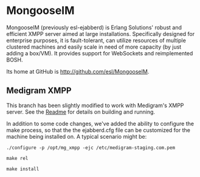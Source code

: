 MongooseIM
============
MongooseIM (previously esl-ejabberd) is Erlang Solutions' robust and efficient XMPP
server aimed at large installations. Specifically designed for enterprise purposes,
it is fault-tolerant, can utilize resources of multiple clustered machines
and easily scale in need of more capacity (by just adding a box/VM).
It provides support for WebSockets and reimplemented BOSH.

Its home at GitHub is http://github.com/esl/MongooseIM.

Medigram XMPP
-------------

This branch has been slightly modified to work with Medigram's XMPP server. See the [Readme](https://github.com/bdionne/ejabberd) for details on building and running.

In addition to some code changes, we've added the ability to configure the make process, so that the the ejabberd.cfg file can be customized for the machine being installed on. A typical scenario might be:

```
./configure -p /opt/mg_xmpp -ejc /etc/medigram-staging.com.pem
```

```
make rel
```


```
make install
```
